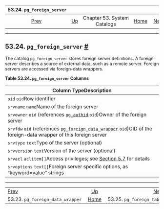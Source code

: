<!--?xml version="1.0" encoding="UTF-8" standalone="no"?-->

|                           53.24. `pg_foreign_server`                           |                                                   |                             |                                                       |                                                                  |
| :----------------------------------------------------------------------------: | :------------------------------------------------ | :-------------------------: | ----------------------------------------------------: | ---------------------------------------------------------------: |
| [Prev](catalog-pg-foreign-data-wrapper.html "53.23. pg_foreign_data_wrapper")  | [Up](catalogs.html "Chapter 53. System Catalogs") | Chapter 53. System Catalogs | [Home](index.html "PostgreSQL 17devel Documentation") |  [Next](catalog-pg-foreign-table.html "53.25. pg_foreign_table") |

***

## 53.24. `pg_foreign_server` [#](#CATALOG-PG-FOREIGN-SERVER)

The catalog `pg_foreign_server` stores foreign server definitions. A foreign server describes a source of external data, such as a remote server. Foreign servers are accessed via foreign-data wrappers.

**Table 53.24. `pg_foreign_server` Columns**

| Column TypeDescription                                                                                                                                                                     |
| ------------------------------------------------------------------------------------------------------------------------------------------------------------------------------------------ |
| `oid` `oid`Row identifier                                                                                                                                                                  |
| `srvname` `name`Name of the foreign server                                                                                                                                                 |
| `srvowner` `oid` (references [`pg_authid`](catalog-pg-authid.html "53.8. pg_authid").`oid`)Owner of the foreign server                                                                     |
| `srvfdw` `oid` (references [`pg_foreign_data_wrapper`](catalog-pg-foreign-data-wrapper.html "53.23. pg_foreign_data_wrapper").`oid`)OID of the foreign-data wrapper of this foreign server |
| `srvtype` `text`Type of the server (optional)                                                                                                                                              |
| `srvversion` `text`Version of the server (optional)                                                                                                                                        |
| `srvacl` `aclitem[]`Access privileges; see [Section 5.7](ddl-priv.html "5.7. Privileges") for details                                                                                      |
| `srvoptions` `text[]`Foreign server specific options, as “keyword=value” strings                                                                                                           |

***

|                                                                                |                                                       |                                                                  |
| :----------------------------------------------------------------------------- | :---------------------------------------------------: | ---------------------------------------------------------------: |
| [Prev](catalog-pg-foreign-data-wrapper.html "53.23. pg_foreign_data_wrapper")  |   [Up](catalogs.html "Chapter 53. System Catalogs")   |  [Next](catalog-pg-foreign-table.html "53.25. pg_foreign_table") |
| 53.23. `pg_foreign_data_wrapper`                                               | [Home](index.html "PostgreSQL 17devel Documentation") |                                        53.25. `pg_foreign_table` |
